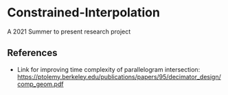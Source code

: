 # Constrained-Interpolation
A 2021 Summer to present research project

## References
* Link for improving time complexity of parallelogram intersection: https://ptolemy.berkeley.edu/publications/papers/95/decimator_design/comp_geom.pdf